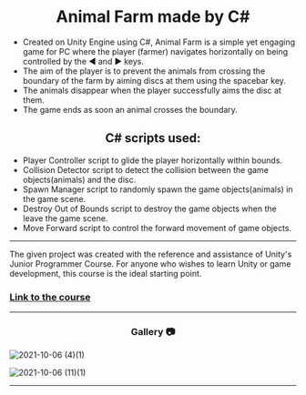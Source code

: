 <h1 align="center">Animal Farm made by C# </h1>

- Created on Unity Engine using C#, Animal Farm is a simple yet engaging game for PC where the player (farmer) navigates horizontally on being controlled by the ◀️ and ▶️ keys.
- The aim of the player is to prevent the animals from crossing the boundary of the farm by aiming discs at them using the spacebar key.
- The animals disappear when the player successfully aims the disc at them.
- The game ends as soon an animal crosses the boundary.
<h2 align="center">C# scripts used:</h1>

- Player Controller script to glide the player horizontally within bounds.
- Collision Detector script to detect the collision between the game objects(animals) and the disc.
- Spawn Manager script to randomly spawn the game objects(animals) in the game scene.
- Destroy Out of Bounds script to destroy the game objects when the leave the game scene.
- Move Forward script to control the forward movement of game objects.


<hr>

The given project was created with the reference and assistance of Unity's Junior Programmer Course. For anyone who wishes to learn Unity or game development, this course is the ideal starting point.
<h3>

<a href = "https://learn.unity.com/mission/programming-basics?pathwayId=5f7e17e1edbc2a5ec21a20af" target="_blank">Link to the course</a>  
</h3>
<hr> 

<h3 align= "center">Gallery 📷 </h3>

![2021-10-06 (4)(1)](https://user-images.githubusercontent.com/77115160/136147197-5f60b861-ec91-47bd-a01e-72ad59be27ff.png)

![2021-10-06 (11)(1)](https://user-images.githubusercontent.com/77115160/136147266-f71d32a1-7143-4a26-9d4a-ac7c9e041aef.png)
<hr>
